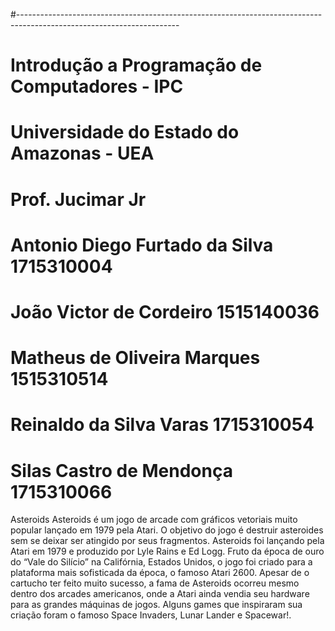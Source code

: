#----------------------------------------------------------------------------------------------------------------------
# Introdução a Programação de Computadores - IPC
# Universidade do Estado do Amazonas - UEA
# Prof. Jucimar Jr
# Antonio Diego Furtado da Silva            1715310004
# João Victor de Cordeiro                   1515140036
# Matheus de Oliveira Marques               1515310514
# Reinaldo da Silva Varas                   1715310054
# Silas Castro de Mendonça                  1715310066


Asteroids
Asteroids é um jogo de arcade com gráficos vetoriais muito popular lançado em 1979 pela Atari. O objetivo do jogo é destruir asteroides sem se deixar ser atingido por seus fragmentos.
    Asteroids foi lançando pela Atari em 1979 e produzido por Lyle Rains e Ed Logg. Fruto da época de ouro do “Vale do Silício” na Califórnia, Estados Unidos, o jogo foi criado para a plataforma mais sofisticada da época, o famoso Atari 2600. Apesar de o cartucho ter feito muito sucesso, a fama de Asteroids ocorreu mesmo dentro dos arcades americanos, onde a Atari ainda vendia seu hardware para as grandes máquinas de jogos. Alguns games que inspiraram sua criação foram o famoso Space Invaders, Lunar Lander e Spacewar!.

